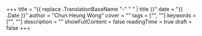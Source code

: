 +++ 
title = "{{ replace .TranslationBaseName "-" " " | title }}" 
date = "{{ .Date }}" 
author = "Chun Heung Wong"
cover = "" 
tags = ["", ""] 
keywords = ["", ""] 
description = "" 
showFullContent = false
readingTime = true 
draft = false
+++
